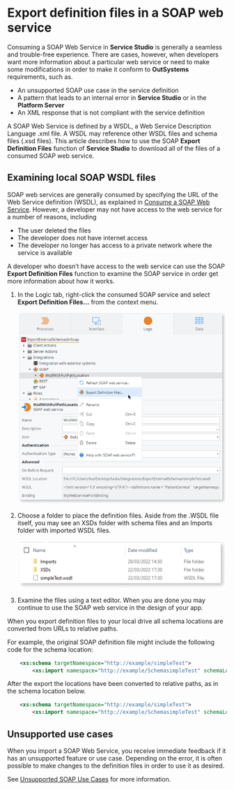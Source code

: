 # Export definition files in a SOAP web service

Consuming a SOAP Web Service in **Service Studio** is generally a seamless and trouble-free experience. There are cases, however, when developers want more information about a particular web service or need to make some modifications in order to make it conform to **OutSystems** requirements, such as.


* An unsupported SOAP use case in the service definition
* A pattern that leads to an internal error in **Service Studio** or in the **Platform Server**
* An XML response that is not compliant with the service definition

A SOAP Web Service is defined by a WSDL, a Web Service Description Language .xml file. A WSDL may reference other WSDL files and schema files (.xsd files). This article describes how to use the SOAP **Export Definition Files** function of **Service Studio** to download all of the files of a consumed SOAP web service.


## Examining local SOAP WSDL files

SOAP web services are generally consumed by specifying the URL of the Web Service definition (WSDL), as explained in [Consume a SOAP Web Service](https://success.outsystems.com/Documentation/11/Extensibility_and_Integration/SOAP/Consuming_SOAP_Web_Services/Consume_a_SOAP_Web_Service). However, a developer may not have access to the web service for a number of reasons, including

* The user deleted the files
* The developer does not have internet access
* The developer no longer has access to a private network where the service is available 

A developer who doesn’t have access to the web service can use the SOAP **Export Definition Files** function to examine the SOAP service in order get more information about how it works.

1. In the Logic tab, right-click the consumed SOAP service and select **Export Definition Files…** from the context menu.

    ![Export definition files](images/export-definition-files.png)

1. Choose a folder to place the definition files. Aside from the .WSDL file itself, you may see an XSDs folder with schema files and an Imports folder with imported WSDL files.


    ![WSDL Folder Structure](images/wsdl-folder-structure.png)

1. Examine the files using a text editor. When you are done you may continue to use the SOAP web service in the design of your app.


When you export definition files to your local drive all schema locations are converted from URLs to relative paths.

For example, the original SOAP definition file might include the following code for the schema location:

```xml 
    <xs:schema targetNamespace="http://example/simpleTest">
        <xs:import namespace="http://example/SchemasimpleTest" schemaLocation="http://example/simpleTest?xsd" />
``` 

After the export the locations have been converted to relative paths, as in the schema location below.

```xml 
    <xs:schema targetNamespace="http://example/simpleTest">
        <xs:import namespace="http://example/SchemasimpleTest" schemaLocation="XSDs\simpleTest.xsd" />
``` 

## Unsupported use cases

When you import a SOAP Web Service, you receive immediate feedback if it has an unsupported feature or use case. Depending on the error, it is often possible to make changes to the definition files in order to use it as desired.

See [Unsupported SOAP Use Cases](https://success.outsystems.com/Documentation/11/Extensibility_and_Integration/SOAP/Consuming_SOAP_Web_Services/Unsupported_SOAP_Use_Cases) for more information.

<!--See Enabling Service Studio OSTraces for SOAP web services’ consumption for additional information about troubleshooting more complex issues with SOAP web services.-->
